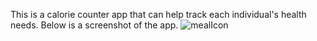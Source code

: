 This is a calorie counter app that can help track each individual's health needs. Below is a screenshot of the app.
![mealIcon](https://github.com/user-attachments/assets/bc463e5f-e0fc-4142-b79a-e8d11e3b7cf1)
